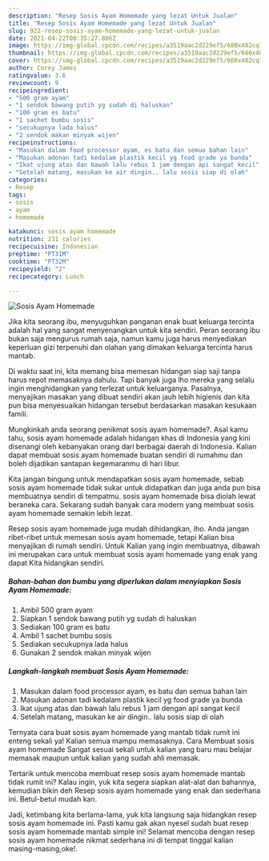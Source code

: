 ```yaml
---
description: "Resep Sosis Ayam Homemade yang lezat Untuk Jualan"
title: "Resep Sosis Ayam Homemade yang lezat Untuk Jualan"
slug: 922-resep-sosis-ayam-homemade-yang-lezat-untuk-jualan
date: 2021-04-22T08:35:27.886Z
image: https://img-global.cpcdn.com/recipes/a3519aac2d229ef5/680x482cq70/sosis-ayam-homemade-foto-resep-utama.jpg
thumbnail: https://img-global.cpcdn.com/recipes/a3519aac2d229ef5/680x482cq70/sosis-ayam-homemade-foto-resep-utama.jpg
cover: https://img-global.cpcdn.com/recipes/a3519aac2d229ef5/680x482cq70/sosis-ayam-homemade-foto-resep-utama.jpg
author: Corey James
ratingvalue: 3.6
reviewcount: 9
recipeingredient:
- "500 gram ayam"
- "1 sendok bawang putih yg sudah di haluskan"
- "100 gram es batu"
- "1 sachet bumbu sosis"
- "secukupnya lada halus"
- "2 sendok makan minyak wijen"
recipeinstructions:
- "Masukan dalam food processor ayam, es batu dan semua bahan lain"
- "Masukan adonan tadi kedalam plastik kecil yg food grade ya bunda"
- "Ikat ujung atas dan bawah lalu rebus 1 jam dengan api sangat kecil"
- "Setelah matang, masukan ke air dingin.. lalu sosis siap di olah"
categories:
- Resep
tags:
- sosis
- ayam
- homemade

katakunci: sosis ayam homemade 
nutrition: 231 calories
recipecuisine: Indonesian
preptime: "PT31M"
cooktime: "PT32M"
recipeyield: "2"
recipecategory: Lunch

---
```



![Sosis Ayam Homemade](https://img-global.cpcdn.com/recipes/a3519aac2d229ef5/680x482cq70/sosis-ayam-homemade-foto-resep-utama.jpg)

Jika kita seorang ibu, menyuguhkan panganan enak buat keluarga tercinta adalah hal yang sangat menyenangkan untuk kita sendiri. Peran seorang ibu bukan saja mengurus rumah saja, namun kamu juga harus menyediakan keperluan gizi terpenuhi dan olahan yang dimakan keluarga tercinta harus mantab.

Di waktu  saat ini, kita memang bisa memesan hidangan siap saji tanpa harus repot memasaknya dahulu. Tapi banyak juga lho mereka yang selalu ingin menghidangkan yang terlezat untuk keluarganya. Pasalnya, menyajikan masakan yang dibuat sendiri akan jauh lebih higienis dan kita pun bisa menyesuaikan hidangan tersebut berdasarkan masakan kesukaan famili. 



Mungkinkah anda seorang penikmat sosis ayam homemade?. Asal kamu tahu, sosis ayam homemade adalah hidangan khas di Indonesia yang kini disenangi oleh kebanyakan orang dari berbagai daerah di Indonesia. Kalian dapat membuat sosis ayam homemade buatan sendiri di rumahmu dan boleh dijadikan santapan kegemaranmu di hari libur.

Kita jangan bingung untuk mendapatkan sosis ayam homemade, sebab sosis ayam homemade tidak sukar untuk didapatkan dan juga anda pun bisa membuatnya sendiri di tempatmu. sosis ayam homemade bisa diolah lewat beraneka cara. Sekarang sudah banyak cara modern yang membuat sosis ayam homemade semakin lebih lezat.

Resep sosis ayam homemade juga mudah dihidangkan, lho. Anda jangan ribet-ribet untuk memesan sosis ayam homemade, tetapi Kalian bisa menyajikan di rumah sendiri. Untuk Kalian yang ingin membuatnya, dibawah ini merupakan cara untuk membuat sosis ayam homemade yang enak yang dapat Kita hidangkan sendiri.

<!--inarticleads1-->

##### Bahan-bahan dan bumbu yang diperlukan dalam menyiapkan Sosis Ayam Homemade:

1. Ambil 500 gram ayam
1. Siapkan 1 sendok bawang putih yg sudah di haluskan
1. Sediakan 100 gram es batu
1. Ambil 1 sachet bumbu sosis
1. Sediakan secukupnya lada halus
1. Gunakan 2 sendok makan minyak wijen




<!--inarticleads2-->

##### Langkah-langkah membuat Sosis Ayam Homemade:

1. Masukan dalam food processor ayam, es batu dan semua bahan lain
1. Masukan adonan tadi kedalam plastik kecil yg food grade ya bunda
1. Ikat ujung atas dan bawah lalu rebus 1 jam dengan api sangat kecil
1. Setelah matang, masukan ke air dingin.. lalu sosis siap di olah




Ternyata cara buat sosis ayam homemade yang mantab tidak rumit ini enteng sekali ya! Kalian semua mampu memasaknya. Cara Membuat sosis ayam homemade Sangat sesuai sekali untuk kalian yang baru mau belajar memasak maupun untuk kalian yang sudah ahli memasak.

Tertarik untuk mencoba membuat resep sosis ayam homemade mantab tidak rumit ini? Kalau ingin, yuk kita segera siapkan alat-alat dan bahannya, kemudian bikin deh Resep sosis ayam homemade yang enak dan sederhana ini. Betul-betul mudah kan. 

Jadi, ketimbang kita berlama-lama, yuk kita langsung saja hidangkan resep sosis ayam homemade ini. Pasti kamu gak akan nyesel sudah buat resep sosis ayam homemade mantab simple ini! Selamat mencoba dengan resep sosis ayam homemade nikmat sederhana ini di tempat tinggal kalian masing-masing,oke!.

